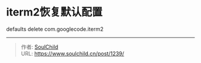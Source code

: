 # iterm2恢复默认配置

<!--more-->
defaults delete <span class="hljs-keyword">com</span><span class="hljs-preprocessor">.googlecode</span><span class="hljs-preprocessor">.iterm</span>2


---

> 作者: [SoulChild](https://www.soulchild.cn)  
> URL: https://www.soulchild.cn/post/1239/  

